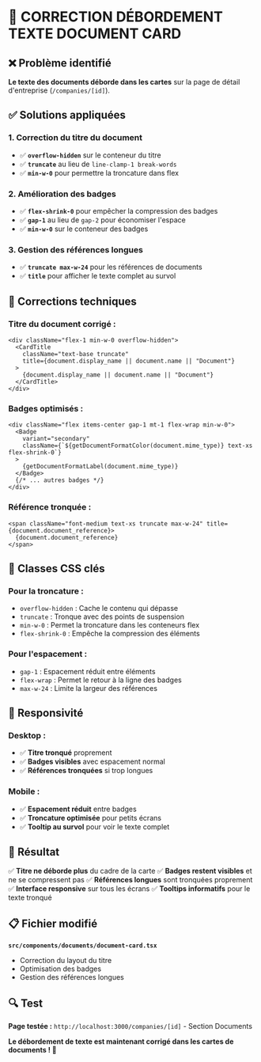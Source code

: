 # 📱 CORRECTION DÉBORDEMENT TEXTE DOCUMENT CARD

## ❌ Problème identifié

**Le texte des documents déborde dans les cartes** sur la page de détail d'entreprise (`/companies/[id]`).

## ✅ Solutions appliquées

### **1. Correction du titre du document**
- ✅ **`overflow-hidden`** sur le conteneur du titre
- ✅ **`truncate`** au lieu de `line-clamp-1 break-words`
- ✅ **`min-w-0`** pour permettre la troncature dans flex

### **2. Amélioration des badges**
- ✅ **`flex-shrink-0`** pour empêcher la compression des badges
- ✅ **`gap-1`** au lieu de `gap-2` pour économiser l'espace
- ✅ **`min-w-0`** sur le conteneur des badges

### **3. Gestion des références longues**
- ✅ **`truncate max-w-24`** pour les références de documents
- ✅ **`title`** pour afficher le texte complet au survol

## 🎯 Corrections techniques

### **Titre du document corrigé :**
```tsx
<div className="flex-1 min-w-0 overflow-hidden">
  <CardTitle 
    className="text-base truncate" 
    title={document.display_name || document.name || "Document"}
  >
    {document.display_name || document.name || "Document"}
  </CardTitle>
</div>
```

### **Badges optimisés :**
```tsx
<div className="flex items-center gap-1 mt-1 flex-wrap min-w-0">
  <Badge 
    variant="secondary" 
    className={`${getDocumentFormatColor(document.mime_type)} text-xs flex-shrink-0`}
  >
    {getDocumentFormatLabel(document.mime_type)}
  </Badge>
  {/* ... autres badges */}
</div>
```

### **Référence tronquée :**
```tsx
<span className="font-medium text-xs truncate max-w-24" title={document.document_reference}>
  {document.document_reference}
</span>
```

## 🎨 Classes CSS clés

### **Pour la troncature :**
- `overflow-hidden` : Cache le contenu qui dépasse
- `truncate` : Tronque avec des points de suspension
- `min-w-0` : Permet la troncature dans les conteneurs flex
- `flex-shrink-0` : Empêche la compression des éléments

### **Pour l'espacement :**
- `gap-1` : Espacement réduit entre éléments
- `flex-wrap` : Permet le retour à la ligne des badges
- `max-w-24` : Limite la largeur des références

## 📱 Responsivité

### **Desktop :**
- ✅ **Titre tronqué** proprement
- ✅ **Badges visibles** avec espacement normal
- ✅ **Références tronquées** si trop longues

### **Mobile :**
- ✅ **Espacement réduit** entre badges
- ✅ **Troncature optimisée** pour petits écrans
- ✅ **Tooltip au survol** pour voir le texte complet

## 🎉 Résultat

✅ **Titre ne déborde plus** du cadre de la carte
✅ **Badges restent visibles** et ne se compressent pas
✅ **Références longues** sont tronquées proprement
✅ **Interface responsive** sur tous les écrans
✅ **Tooltips informatifs** pour le texte tronqué

## 📋 Fichier modifié

**`src/components/documents/document-card.tsx`**
- Correction du layout du titre
- Optimisation des badges
- Gestion des références longues

## 🔍 Test

**Page testée :** `http://localhost:3000/companies/[id]` - Section Documents

**Le débordement de texte est maintenant corrigé dans les cartes de documents ! 📱** 